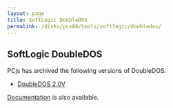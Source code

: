 ```yaml
---
layout: page
title: SoftLogic DoubleDOS
permalink: /disks/pcx86/tools/softlogic/doubledos/
---
```


SoftLogic DoubleDOS
-------------------

PCjs has archived the following versions of DoubleDOS.

* [DoubleDOS 2.0V](2.0v/)

[Documentation](/pubs/pc/software/tools/softlogic/doubledos/) is also available.

